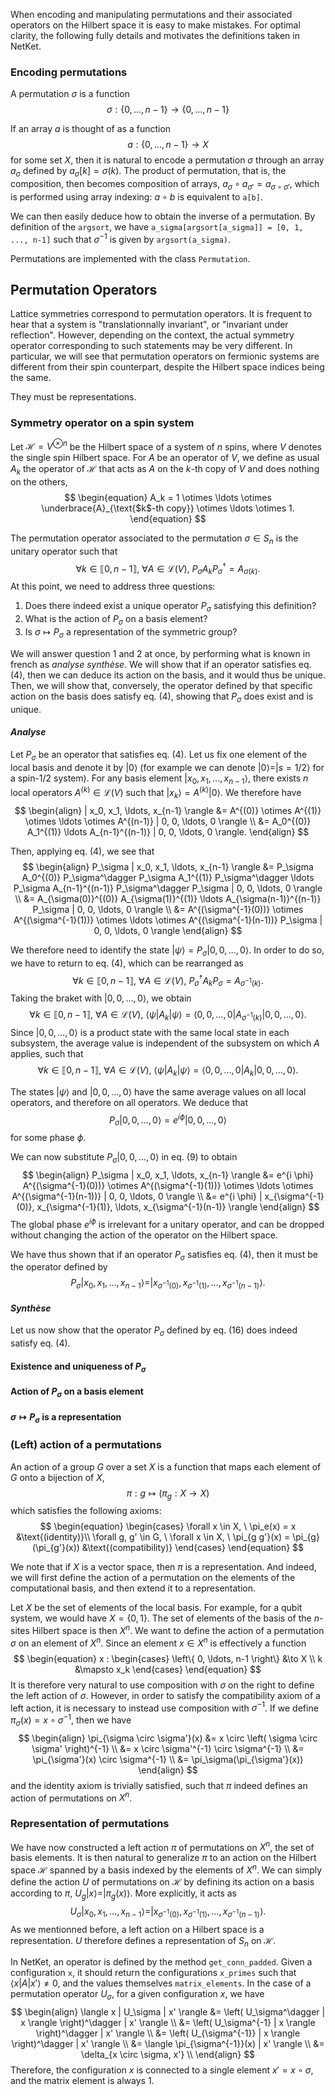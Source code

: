 When encoding and manipulating permutations and their associated operators on the Hilbert space it is easy to make mistakes. For optimal clarity, the following fully details and motivates the definitions taken in NetKet.

### Encoding permutations

A permutation $\sigma$ is a function
$$
\begin{equation}
\sigma : \left\{ 0, \ldots, n-1 \right\} \to \left\{ 0, \ldots, n-1 \right\}
\end{equation}
$$

If an array $a$ is thought of as a function 
$$
\begin{equation}
a : \left\{ 0, \ldots, n-1 \right\} \to X
\end{equation}
$$
for some set $X$, then it is natural to encode a permutation $\sigma$ through an array $a_\sigma$ defined by $a_\sigma[k] = \sigma(k)$. The product of permutation, that is, the composition, then becomes composition of arrays, $a_\sigma \circ a_{\sigma'} = a_{\sigma \circ \sigma'}$, which is performed using array indexing: $a \circ b$ is equivalent to `a[b]`.

We can then easily deduce how to obtain the inverse of a permutation. By definition of the `argsort`, we have `a_sigma[argsort[a_sigma]] = [0, 1, ..., n-1]` such that $\sigma^{-1}$ is given by `argsort(a_sigma)`.

Permutations are implemented with the class `Permutation`.

## Permutation Operators

Lattice symmetries correspond to permutation operators. It is frequent to hear that a system is "translationnally invariant", or "invariant under reflection". However, depending on the context, the actual symmetry operator corresponding to such statements may be very different. In particular, we will see that permutation operators on fermionic systems are different from their spin counterpart, despite the Hilbert space indices being the same.

They must be representations.


### Symmetry operator on a spin system

Let $\mathcal H = V^{\otimes n}$ be the Hilbert space of a system of $n$ spins, where $V$ denotes the single spin Hilbert space. For $A$ be an operator of $V$, we define as usual $A_k$ the operator of $\mathcal H$ that acts as $A$ on the $k$-th copy of $V$ and does nothing on the others,
$$
\begin{equation}
A_k = 1 \otimes \ldots \otimes \underbrace{A}_{\text{$k$-th copy}} \otimes \ldots \otimes 1.
\end{equation}
$$

The permutation operator associated to the permutation $\sigma \in S_n$ is the unitary operator such that
$$
\begin{equation}
\forall k \in \llbracket 0, n-1 \rrbracket, \ \forall A \in \mathcal L(V), \ P_\sigma A_k P_\sigma^\dagger = A_{\sigma(k)}.
\end{equation}
$$
At this point, we need to address three questions:
1. Does there indeed exist a unique operator $P_\sigma$ satisfying this definition?
2. What is the action of $P_\sigma$ on a basis element?
3. Is $\sigma \mapsto P_\sigma$ a representation of the symmetric group?


We will answer question 1 and 2 at once, by performing what is known in french as _analyse synthèse_. We will show that if an operator satisfies eq. (4), then we can deduce its action on the basis, and it would thus be unique. Then, we will show that, conversely, the operator defined by that specific action on the basis does satisfy eq. (4), showing that $P_\sigma$ does exist and is unique.


#### _Analyse_

Let $P_\sigma$ be an operator that satisfies eq. (4). Let us fix one element of the local basis and denote it by $| 0 \rangle$ (for example we can denote $| 0 \rangle = |s = 1/2 \rangle$ for a spin-1/2 system). For any basis element $| x_0, x_1, \ldots, x_{n-1} \rangle$, there exists $n$ local operators $A^{(k)} \in \mathcal L(V)$ such that $| x_k \rangle = A^{(k)} | 0 \rangle$. We therefore have
$$
\begin{align}
| x_0, x_1, \ldots, x_{n-1} \rangle &= A^{(0)} \otimes A^{(1)} \otimes \ldots \otimes A^{(n-1)} | 0, 0, \ldots, 0 \rangle \\
&= A_0^{(0)} A_1^{(1)} \ldots A_{n-1}^{(n-1)} | 0, 0, \ldots, 0 \rangle.
\end{align}
$$

Then, applying eq. (4), we see that 
$$
\begin{align}
P_\sigma | x_0, x_1, \ldots, x_{n-1} \rangle &= P_\sigma A_0^{(0)} P_\sigma^\dagger P_\sigma A_1^{(1)} P_\sigma^\dagger \ldots P_\sigma A_{n-1}^{(n-1)} P_\sigma^\dagger P_\sigma | 0, 0, \ldots, 0 \rangle \\
&= A_{\sigma(0)}^{(0)} A_{\sigma(1)}^{(1)} \ldots A_{\sigma(n-1)}^{(n-1)} P_\sigma | 0, 0, \ldots, 0 \rangle \\
&= A^{(\sigma^{-1}(0))} \otimes A^{(\sigma^{-1}(1))} \otimes \ldots \otimes A^{(\sigma^{-1}(n-1))} P_\sigma | 0, 0, \ldots, 0 \rangle
\end{align}
$$

We therefore need to identify the state $| \psi \rangle = P_\sigma | 0, 0, \ldots, 0 \rangle$. In order to do so, we have to return to eq. (4), which can be rearranged as
$$
\begin{equation}
\forall k \in \llbracket 0, n-1 \rrbracket, \ \forall A \in \mathcal L(V), \ P_\sigma^\dagger A_k P_\sigma = A_{\sigma^{-1}(k)}.
\end{equation}
$$
Taking the braket with $| 0, 0, \ldots, 0 \rangle$, we obtain
$$
\begin{equation}
\forall k \in \llbracket 0, n-1 \rrbracket, \ \forall A \in \mathcal L(V), \ \langle \psi | A_k | \psi \rangle = \langle 0, 0, \ldots, 0 | A_{\sigma^{-1}(k)} | 0, 0, \ldots, 0 \rangle.
\end{equation}
$$
Since $| 0, 0, \ldots, 0 \rangle$ is a product state with the same local state in each subsystem, the average value is independent of the subsystem on which $A$ applies, such that 
$$
\begin{equation}
\forall k \in \llbracket 0, n-1 \rrbracket, \ \forall A \in \mathcal L(V), \ \langle \psi | A_k | \psi \rangle = \langle 0, 0, \ldots, 0 | A_k | 0, 0, \ldots, 0 \rangle.
\end{equation}
$$

The states $| \psi \rangle$ and $| 0, 0, \ldots, 0 \rangle$ have the same average values on all local operators, and therefore on all operators. We deduce that
$$
\begin{equation}
P_\sigma | 0, 0, \ldots, 0 \rangle = e^{i \phi} | 0, 0, \ldots, 0 \rangle
\end{equation}
$$
for some phase $\phi$.

We can now substitute $P_\sigma | 0, 0, \ldots, 0 \rangle$ in eq. (9) to obtain
$$
\begin{align}
P_\sigma | x_0, x_1, \ldots, x_{n-1} \rangle &= e^{i \phi} A^{(\sigma^{-1}(0))} \otimes A^{(\sigma^{-1}(1))} \otimes \ldots \otimes A^{(\sigma^{-1}(n-1))} | 0, 0, \ldots, 0 \rangle \\
&= e^{i \phi} | x_{\sigma^{-1}(0)}, x_{\sigma^{-1}(1)}, \ldots, x_{\sigma^{-1}(n-1)} \rangle
\end{align}
$$
The global phase $e^{i \phi}$ is irrelevant for a unitary operator, and can be dropped without changing the action of the operator on the Hilbert space.

We have thus shown that if an operator $P_\sigma$ satisfies eq. (4), then it must be the operator defined by
$$
\begin{equation}
P_\sigma | x_0, x_1, \ldots, x_{n-1} \rangle = | x_{\sigma^{-1}(0)}, x_{\sigma^{-1}(1)}, \ldots, x_{\sigma^{-1}(n-1)} \rangle.
\end{equation}
$$

#### _Synthèse_

Let us now show that the operator $P_\sigma$ defined by eq. (16) does indeed satisfy eq. (4).


#### Existence and uniqueness of $P_\sigma$





#### Action of $P_\sigma$ on a basis element

#### $\sigma \mapsto P_\sigma$ is a representation


### (Left) action of a permutations

An action of a group $G$ over a set $X$ is a function that maps each element of $G$ onto a bijection of $X$,
$$
\begin{equation}
\pi : g \mapsto \left( \pi_g : X \to X \right)
\end{equation}
$$
which satisfies the following axioms:
$$
\begin{equation}
\begin{cases}
\forall x \in X, \ \pi_e(x) = x &\text{(identity)}\\
\forall g, g' \in G, \ \forall x \in X, \ \pi_{g g'}(x) = \pi_{g}(\pi_{g'}(x)) &\text{(compatibility)}
\end{cases}
\end{equation}
$$

We note that if $X$ is a vector space, then $\pi$ is a representation. And indeed, we will first define the action of a permutation on the elements of the computational basis, and then extend it to a representation.

Let $X$ be the set of elements of the local basis. For example, for a qubit system, we would have $X = \left\{ 0, 1 \right\}$. The set of elements of the basis of the $n$-sites Hilbert space is then $X^n$. We want to define the action of a permutation $\sigma$ on an element of $X^n$. Since an element $x \in X^n$ is effectively a function
$$
\begin{equation}
x :
\begin{cases}
\left\{ 0, \ldots, n-1 \right\} &\to X \\
k &\mapsto x_k
\end{cases}
\end{equation}
$$
It is therefore very natural to use composition with $\sigma$ on the right to define the left action of $\sigma$. However, in order to satisfy the compatibility axiom of a left action, it is necessary to instead use composition with $\sigma^{-1}$. If we define $\pi_\sigma(x) = x \circ \sigma^{-1}$, then we have
$$
\begin{align}
\pi_{\sigma \circ \sigma'}(x) &= x \circ \left( \sigma \circ \sigma' \right)^{-1} \\
&= x \circ \sigma'^{-1} \circ \sigma^{-1} \\
&= \pi_{\sigma'}(x) \circ \sigma^{-1} \\
&= \pi_\sigma(\pi_{\sigma'}(x))
\end{align}
$$
and the identity axiom is trivially satisfied, such that $\pi$ indeed defines an action of permutations on $X^n$.

### Representation of permutations

We have now constructed a left action $\pi$ of permutations on $X^n$, the set of basis elements. It is then natural to generalize $\pi$ to an action on the Hilbert space $\mathcal H$ spanned by a basis indexed by the elements of $X^n$. We can simply define the action $U$ of permutations on $\mathcal H$ by defining its action on a basis according to $\pi$, $U_g | x \rangle = | \pi_g(x) \rangle$. More explicitly, it acts as
$$
\begin{equation}
U_\sigma | x_0, x_1, \ldots, x_{n-1} \rangle = | x_{\sigma^{-1}(0)}, x_{\sigma^{-1}(1)}, \ldots, x_{\sigma^{-1}(n-1)} \rangle.
\end{equation}
$$
As we mentionned before, a left action on a Hilbert space is a representation. $U$ therefore defines a representation of $S_n$ on $\mathcal H$.

In NetKet, an operator is defined by the method `get_conn_padded`. Given a configuration `x`, it should return the configurations `x_primes` such that $\langle x | A | x' \rangle \neq 0$, and the values themselves `matrix_elements`. In the case of a permutation operator $U_\sigma$, for a given configuration $x$, we have
$$
\begin{align}
\langle x | U_\sigma | x' \rangle &= \left( U_\sigma^\dagger | x \rangle \right)^\dagger | x' \rangle \\
&= \left( U_\sigma^{-1} | x \rangle \right)^\dagger | x' \rangle \\
&= \left( U_{\sigma^{-1}} | x \rangle \right)^\dagger | x' \rangle \\
&= \langle \pi_{\sigma^{-1}}(x) | x' \rangle \\
&= \delta_{x \circ \sigma, x'} \\
\end{align}
$$
Therefore, the configuration $x$ is connected to a single element $x' = x \circ \sigma$, and the matrix element is always 1.